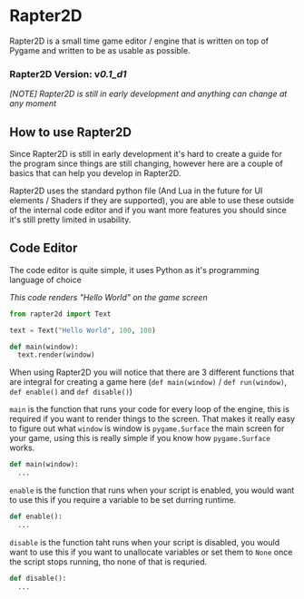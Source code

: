 # Rapter2D
Rapter2D is a small time game editor / engine that is written on top of Pygame and written to be as usable as possible.
### Rapter2D Version: v***0.1_d1***

*[NOTE] Rapter2D is still in early development and anything can change at any moment*

## How to use Rapter2D
Since Rapter2D is still in early development it's hard to create a guide for the program since things are still changing, however here are a couple of basics that can help you develop in Rapter2D.

Rapter2D uses the standard python file (And Lua in the future for UI elements / Shaders if they are supported), you are able to use these outside of the internal code editor and if you want more features you should since it's still pretty limited in usability.


## Code Editor
The code editor is quite simple, it uses Python as it's programming language of choice

*This code renders "Hello World" on the game screen*
```py
from rapter2d import Text

text = Text("Hello World", 100, 100)

def main(window):
  text.render(window)
```

When using Rapter2D you will notice that there are 3 different functions that are integral for creating a game here (`def main(window)` / `def run(window)`, `def enable()` and `def disable()`)

`main` is the function that runs your code for every loop of the engine, this is required if you want to render things to the screen.
That makes it really easy to figure out what `window` is window is `pygame.Surface` the main screen for your game, using this is really simple if you know how `pygame.Surface` works.
```py
def main(window):
  ...
```

`enable` is the function that runs when your script is enabled, you would want to use this if you require a variable to be set durring runtime.
```py
def enable():
  ...
```

`disable` is the function taht runs when your script is disabled, you would want to use this if you want to unallocate variables or set them to `None` once the script stops running, tho none of that is requried.
```py
def disable():
  ...
```
